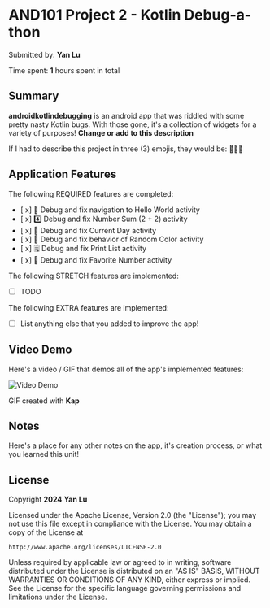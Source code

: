 <!-- (This is a comment) INSTRUCTIONS: Go through this page and fill out any **bolded** entries with their correct values.-->

# AND101 Project 2 - Kotlin Debug-a-thon

Submitted by: **Yan Lu**

Time spent: **1** hours spent in total

## Summary

**androidkotlindebugging** is an android app that was riddled with some pretty nasty Kotlin bugs.  With those gone, it's a collection of widgets for a variety of purposes!  **Change or add to this description**

If I had to describe this project in three (3) emojis, they would be: **📅😀📱**

## Application Features

<!-- (This is a comment) Please be sure to change the [ ] to [x] for any features you completed.  If a feature is not checked [x], you might miss the points for that item! -->

The following REQUIRED features are completed:

- [ x] 👋 Debug and fix navigation to Hello World activity
- [ x] 4️⃣ Debug and fix Number Sum (2 + 2) activity
- [ x] 📅 Debug and fix Current Day activity 
- [ x] 🌈 Debug and fix behavior of Random Color activity
- [ x] 🗒️ Debug and fix Print List activity
- [ x] 💯 Debug and fix Favorite Number activity

The following STRETCH features are implemented:

- [ ] TODO

The following EXTRA features are implemented:

- [ ] List anything else that you added to improve the app!

## Video Demo

Here's a video / GIF that demos all of the app's implemented features:
<blockquote class="imgur-embed-pub" lang="en" data-id="a/V7UvoDs" data-context="false" ><a href="//imgur.com/a/V7UvoDs"></a></blockquote><script async src="//s.imgur.com/min/embed.js" charset="utf-8"></script>

<img src='[http://i.imgur.com/link/to/your/gif/file.gif](https://imgur.com/V7UvoDs)' title='Video Demo' width='' alt='Video Demo' />

GIF created with **Kap**

<!-- Recommended tools:
- [Kap](https://getkap.co/) for macOS
- [ScreenToGif](https://www.screentogif.com/) for Windows
- [peek](https://github.com/phw/peek) for Linux. -->

## Notes

Here's a place for any other notes on the app, it's creation process, or what you learned this unit!

## License

Copyright **2024** **Yan Lu**

Licensed under the Apache License, Version 2.0 (the "License");
you may not use this file except in compliance with the License.
You may obtain a copy of the License at

    http://www.apache.org/licenses/LICENSE-2.0

Unless required by applicable law or agreed to in writing, software
distributed under the License is distributed on an "AS IS" BASIS,
WITHOUT WARRANTIES OR CONDITIONS OF ANY KIND, either express or implied.
See the License for the specific language governing permissions and
limitations under the License.
